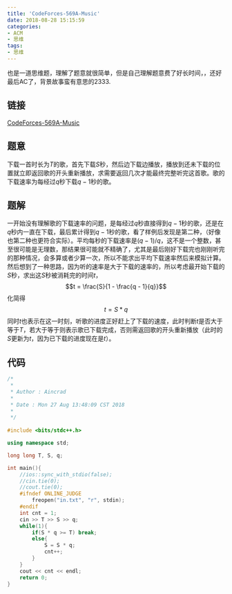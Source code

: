 ```yaml
---
title: 'CodeForces-569A-Music'
date: 2018-08-28 15:15:59
categories:
- ACM
- 思维
tags:
- 思维
---
```

也是一道思维题，理解了题意就很简单，但是自己理解题意费了好长时间，，还好最后AC了，背景故事蛮有意思的2333.
<!--more-->
## 链接
[CodeForces-569A-Music](http://codeforces.com/problemset/problem/569/A)
## 题意
下载一首时长为$T$的歌，首先下载$S$秒，然后边下载边播放，播放到还未下载的位置就立即返回歌的开头重新播放，求需要返回几次才能最终完整听完这首歌。歌的下载速率为每经过$q$秒下载$q - 1$秒的歌。
## 题解
一开始没有理解歌的下载速率的问题，是每经过$q$秒直接得到$q - 1$秒的歌，还是在$q$秒内一直在下载，最后累计得到$q-1$秒的歌，看了样例后发现是第二种，（好像也第二种也更符合实际）。平均每秒的下载速率是$(q-1)/q$，这不是一个整数，甚至很可能是无理数，那结果很可能就不精确了，尤其是最后刚好下载完也刚刚听完的那种情况，会多算或者少算一次，所以不能求出平均下载速率然后来模拟计算。
然后想到了一种思路，因为听的速率是大于下载的速率的，所以考虑最开始下载的$S$秒，求出这$S$秒被消耗完的时间$t$，$$t = \frac{S}{1 - \frac{q - 1}{q}}$$化简得$$t = S * q$$同时$t$也表示在这一时刻，听歌的进度正好赶上了下载的速度，此时判断$t$是否大于等于$T$，若大于等于则表示歌已下载完成，否则需返回歌的开头重新播放（此时的$S$更新为$t$，因为已下载的进度现在是$t$）。
## 代码
```C++
/*
 *
 * Author : Aincrad
 *
 * Date : Mon 27 Aug 13:48:09 CST 2018
 *
 */
 
#include <bits/stdc++.h>

using namespace std;

long long T, S, q;

int main(){
    //ios::sync_with_stdio(false);
    //cin.tie(0);
    //cout.tie(0);
    #ifndef ONLINE_JUDGE
        freopen("in.txt", "r", stdin);
    #endif
    int cnt = 1;
    cin >> T >> S >> q;
    while(1){
        if(S * q >= T) break;
        else{
            S = S * q;
            cnt++;
        }
    }
    cout << cnt << endl;
    return 0;
}
```
